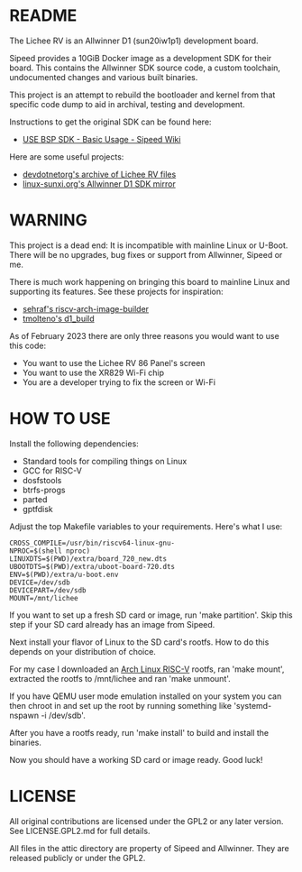 README
======

The Lichee RV is an Allwinner D1 (sun20iw1p1) development board.

Sipeed provides a 10GiB Docker image as a development SDK for their board.
This contains the Allwinner SDK source code, a custom toolchain, undocumented
changes and various built binaries.

This project is an attempt to rebuild the bootloader and kernel from that
specific code dump to aid in archival, testing and development.

Instructions to get the original SDK can be found here:

- [USE BSP SDK - Basic Usage - Sipeed Wiki](https://wiki.sipeed.com/hardware/en/lichee/RV/user.html#USE-BSP-SDK)

Here are some useful projects:

- [devdotnetorg's archive of Lichee RV files](https://github.com/devdotnetorg/Lichee-RV)
- [linux-sunxi.org's Allwinner D1 SDK mirror](https://linux-sunxi.org/D1_SDK_Howto)

WARNING
=======

This project is a dead end: It is incompatible with mainline Linux or U-Boot.
There will be no upgrades, bug fixes or support from Allwinner, Sipeed or me.

There is much work happening on bringing this board to mainline Linux and
supporting its features. See these projects for inspiration:

- [sehraf's riscv-arch-image-builder](https://github.com/sehraf/riscv-arch-image-builder)
- [tmolteno's d1_build](https://github.com/tmolteno/d1_build)

As of February 2023 there are only three reasons you would want to use this code:

- You want to use the Lichee RV 86 Panel's screen
- You want to use the XR829 Wi-Fi chip
- You are a developer trying to fix the screen or Wi-Fi

HOW TO USE
==========

Install the following dependencies:

- Standard tools for compiling things on Linux
- GCC for RISC-V
- dosfstools
- btrfs-progs
- parted
- gptfdisk

Adjust the top Makefile variables to your requirements. Here's what I use:

```
CROSS_COMPILE=/usr/bin/riscv64-linux-gnu-
NPROC=$(shell nproc)
LINUXDTS=$(PWD)/extra/board_720_new.dts
UBOOTDTS=$(PWD)/extra/uboot-board-720.dts
ENV=$(PWD)/extra/u-boot.env
DEVICE=/dev/sdb
DEVICEPART=/dev/sdb
MOUNT=/mnt/lichee
```

If you want to set up a fresh SD card or image, run 'make partition'.
Skip this step if your SD card already has an image from Sipeed.

Next install your flavor of Linux to the SD card's rootfs.
How to do this depends on your distribution of choice.

For my case I downloaded an [Arch Linux RISC-V](https://archriscv.felixc.at/) rootfs,
ran 'make mount', extracted the rootfs to /mnt/lichee and ran 'make unmount'.

If you have QEMU user mode emulation installed on your system you can then chroot in
and set up the root by running something like 'systemd-nspawn -i /dev/sdb'.

After you have a rootfs ready, run 'make install' to build and install the binaries.

Now you should have a working SD card or image ready. Good luck!

LICENSE
=======

All original contributions are licensed under the GPL2 or any later version.
See LICENSE.GPL2.md for full details.

All files in the attic directory are property of Sipeed and Allwinner.
They are released publicly or under the GPL2.
